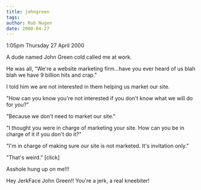 ```yaml
---
title: johngreen
tags: 
author: Rob Nugen
date: 2000-04-27
---
```


<p class=date>1:05pm Thursday 27 April 2000</p>

<p>A dude named John Green cold called me at work.

<p>He was all, "We're a website marketing firm...have you ever heard of us blah blah we have 9 billion hits and crap."

<p>I told him we are not interested in them helping us market our site.

<p>"How can you know you're not interested if you don't know what we will do for you?"

<p>"Because we don't need to market our site."

<p>"I thought you were in charge of marketing your site.  How can you be in charge of it if you don't do it?"

<p>"I'm in charge of making sure our site is not marketed.  It's invitation only."

<p>"That's weird." [click]

<p>Asshole hung up on me!!!

<p>Hey JerkFace John Green!!  You're a jerk, a real kneebiter!
  

